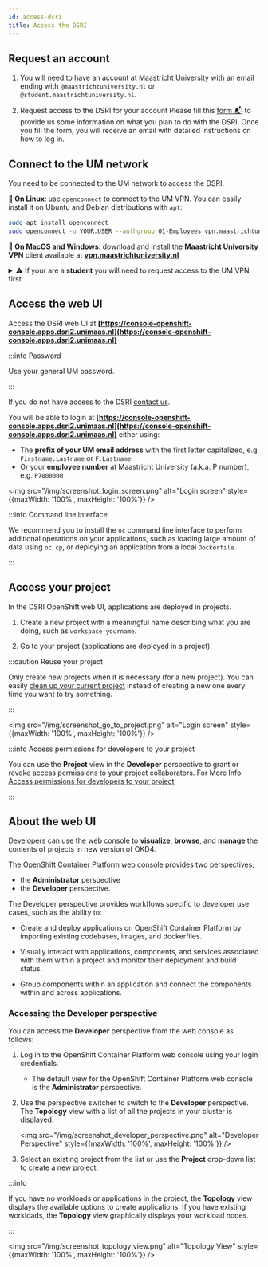 ```yaml
---
id: access-dsri
title: Access the DSRI
---
```


## Request an account

1. You will need to have an account at Maastricht University with an email ending with `@maastrichtuniversity.nl` or `@student.maastrichtuniversity.nl`.

2. Request access to the DSRI for your account Please fill this [form 📬](/register) to provide us some information on what you plan to do with the DSRI. Once you fill the form, you will receive an email with detailed instructions on how to log in.


## Connect to the UM network

You need to be connected to the UM network to access the DSRI.

**🐧 On Linux**: use `openconnect` to connect to the UM VPN. You can easily install it on Ubuntu and Debian distributions with `apt`:

```bash
sudo apt install openconnect
sudo openconnect -u YOUR.USER --authgroup 01-Employees vpn.maastrichtuniversity.nl
```

**🍎 On MacOS and Windows**: download and install the **Maastricht University VPN** client available at **[vpn.maastrichtuniversity.nl](https://vpn.maastrichtuniversity.nl/)**


<details><summary>⚠️ If your are a <b>student</b> you will need to request access to the UM VPN first</summary>

<ul>
<li>You can try to use the Athena Student Desktop at <a href="https://athenadesktop.maastrichtuniversity.nl">athenadesktop.maastrichtuniversity.nl</a>, to access the VPN through a virtual desktop</li>
<li>Or ask one of your teachers to request VPN access for you. You will need to send an email to the IT helpdesk of your department with the following informations: </li>
<ul>
<li>Email of the student who will get VPN</li>
<li> for which course (provide the course ID) or project does the student need the VPN</li>
<li>until which date the student will need the VPN.</li>
</ul>
</ul>
</details>


## Access the web UI

Access the DSRI web UI at **[https://console-openshift-console.apps.dsri2.unimaas.nl](https://console-openshift-console.apps.dsri2.unimaas.nl)**

:::info Password

Use your general UM password.

:::

If you do not have access to the DSRI [contact us](mailto:dsri-support-l@maastrichtuniversity.nl).

You will be able to login at **[https://console-openshift-console.apps.dsri2.unimaas.nl](https://console-openshift-console.apps.dsri2.unimaas.nl)** either using:

* The **prefix of your UM email address** with the first letter capitalized, e.g. `Firstname.Lastname` or `F.Lastname`
* Or your **employee number** at Maastricht University (a.k.a. P number), e.g. `P7000000`

<img src="/img/screenshot_login_screen.png" alt="Login screen" style={{maxWidth: '100%', maxHeight: '100%'}} />

:::info Command line interface

We recommend you to install the `oc` command line interface to perform additional operations on your applications, such as loading large amount of data using `oc cp`, or deploying an application from a local `Dockerfile`.

:::

## Access your project

In the DSRI OpenShift web UI, applications are deployed in projects.

1. Create a new project with a meaningful name describing what you are doing, such as `workspace-yourname`.

2. Go to your project (applications are deployed in a project).

:::caution Reuse your project

Only create new projects when it is necessary (for a new project). You can easily [clean up your current project](https://maastrichtu-ids.github.io/dsri-documentation/docs/project-management#delete-a-project-using-the-web-ui) instead of creating a new one every time you want to try something.

:::

<img src="/img/screenshot_go_to_project.png" alt="Login screen" style={{maxWidth: '100%', maxHeight: '100%'}} />

:::info Access permissions for developers to your project

You can use the **Project** view in the **Developer** perspective to grant or revoke access permissions to your project collaborators. For More Info: [Access permissions for developers to your project](https://maastrichtu-ids.github.io/dsri-documentation/docs/project-management/#access-permissions-for-developers-to-your-project)

:::

## About the web UI

Developers can use the web console to **visualize**, **browse**, and **manage** the contents of projects in new version of OKD4. 

The [OpenShift Container Platform web console](https://docs.openshift.com/container-platform/4.6/web_console/odc-about-developer-perspective.html) provides two perspectives; 

* the **Administrator** perspective 
* the **Developer** perspective.

The Developer perspective provides workflows specific to developer use cases, such as the ability to:

* Create and deploy applications on OpenShift Container Platform by importing existing codebases, images, and dockerfiles.

* Visually interact with applications, components, and services associated with them within a project and monitor their deployment and build status.

* Group components within an application and connect the components within and across applications.

### Accessing the Developer perspective

You can access the **Developer** perspective from the web console as follows:

1. Log in to the OpenShift Container Platform web console using your login credentials. 

   * The default view for the OpenShift Container Platform web console is the **Administrator** perspective.

2. Use the perspective switcher to switch to the **Developer** perspective. The **Topology** view with a list of all the projects in your cluster is displayed.

   <img src="/img/screenshot_developer_perspective.png" alt="Developer Perspective" style={{maxWidth: '100%', maxHeight: '100%'}} />

3. Select an existing project from the list or use the **Project** drop-down list to create a new project.

:::info

If you have no workloads or applications in the project, the **Topology** view displays the available options to create applications. If you have existing workloads, the **Topology** view graphically displays your workload nodes.

:::

<img src="/img/screenshot_topology_view.png" alt="Topology View" style={{maxWidth: '100%', maxHeight: '100%'}} />